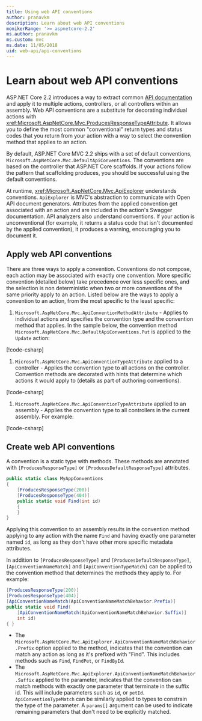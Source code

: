 ```yaml
---
title: Using web API conventions
author: pranavkm
description: Learn about web API conventions
monikerRange: '>= aspnetcore-2.2'
ms.author: pranavkm
ms.custom: mvc
ms.date: 11/05/2018
uid: web-api/api-conventions
---
```

# Learn about web API conventions

ASP.NET Core 2.2 introduces a way to extract common [API documentation](xref:tutorials/web-api-help-pages-using-swagger) and apply it to multiple actions, controllers, or all controllers within an assembly. Web API conventions are a substitute for decorating individual actions with <xref:Microsoft.AspNetCore.Mvc.ProducesResponseTypeAttribute>. It allows you to define the most common "conventional" return types and status codes that you return from your action with a way to select the convention method that applies to an action.

By default, ASP.NET Core MVC 2.2 ships with a set of default conventions, `Microsoft.AspNetCore.Mvc.DefaultApiConventions`. The conventions are based on the controller that ASP.NET Core scaffolds. If your actions follow the pattern that scaffolding produces, you should be successful using the default conventions.

At runtime, <xref:Microsoft.AspNetCore.Mvc.ApiExplorer> understands conventions. `ApiExplorer` is MVC's abstraction to communicate with Open API document generators. Attributes from the applied convention get associated with an action and are included in the action's Swagger documentation. API analyzers also understand conventions. If your action is unconventional (for example, it returns a status code that isn't documented by the applied convention), it produces a warning, encouraging you to document it.

## Apply web API conventions

There are three ways to apply a convention. Conventions do not compose, each action may be associated with exactly one convention. More specific convention (detailed below) take precedence over less specific ones, and the selection is non deterministic when two or more conventions of the same priority apply to an action. Listed below are the ways to apply a convention to an action, from the most specific to the least specific:

1. `Microsoft.AspNetCore.Mvc.ApiConventionMethodAttribute` - Applies to individual actions and specifies the convention type and the convention method that applies. In the sample below, the convention method `Microsoft.AspNetCore.Mvc.DefaultApiConventions.Put` is applied to the `Update` action:

[!code-csharp[](api-conventions/sample/Controllers/ContactsConventionController.cs?name=apiconventionmethod&highlight=2-3)]

1. `Microsoft.AspNetCore.Mvc.ApiConventionTypeAttribute` applied to a controller - Applies the convention type to all actions on the controller. Convention methods are decorated with hints that determine which actions it would apply to (details as part of authoring conventions).

[!code-csharp[](api-conventions/sample/Controllers/ContactsConventionController.cs?name=apiconventiontypeattribute)]

1. `Microsoft.AspNetCore.Mvc.ApiConventionTypeAttribute` applied to an assembly - Applies the convention type to all controllers in the current assembly. For example:

[!code-csharp[](api-conventions/sample/Startup.cs?name=apiconventiontypeattribute)]

## Create web API conventions

A convention is a static type with methods. These methods are annotated with `[ProducesResponseType]` or `[ProducesDefaultResponseType]` attributes.

```csharp
public static class MyAppConventions
{
    [ProducesResponseType(200)]
    [ProducesResponseType(404)]
    public static void Find(int id)
    {
    }
}
```

Applying this convention to an assembly results in the convention method applying to any action with the name `Find` and having exactly one parameter named `id`, as long as they don't have other more specific metadata attributes.

In addition to `[ProducesResponseType]` and `[ProducesDefaultResponseType]`, `[ApiConventionNameMatch]` and `[ApiConventionTypeMatch]` can be applied to the convention method that determines the methods they apply to. For example:

```csharp
[ProducesResponseType(200)]
[ProducesResponseType(404)]
[ApiConventionNameMatch(ApiConventionNameMatchBehavior.Prefix)]
public static void Find(
    [ApiConventionNameMatch(ApiConventionNameMatchBehavior.Suffix)]
    int id)
{ }
```

* The `Microsoft.AspNetCore.Mvc.ApiExplorer.ApiConventionNameMatchBehavior.Prefix` option applied to the method, indicates that the convention can match any action as long as it's prefixed with "Find". This includes methods such as `Find`, `FindPet`, or `FindById`.
* The `Microsoft.AspNetCore.Mvc.ApiExplorer.ApiConventionNameMatchBehavior.Suffix` applied to the parameter, indicates that the convention can match methods with exactly one parameter that terminate in the suffix id. This will include parameters such as `id`, or `petId`. `ApiConventionTypeMatch` can be similarly applied to types to constrain the type of the parameter. A `params[]` argument can be used to indicate remaining parameters that don't need to be explicitly matched.
